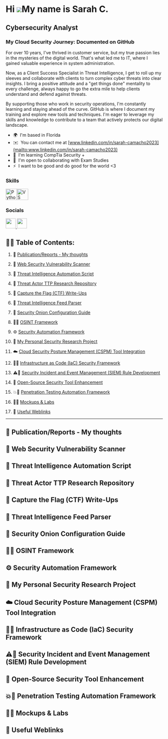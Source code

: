 Hi ![](https://user-images.githubusercontent.com/18350557/176309783-0785949b-9127-417c-8b55-ab5a4333674e.gif)My name is Sarah C. 
================================================================================================================================

Cybersecurity Analyst
---------------------

### My Cloud Security Journey: Documented on GitHub

For over 10 years, I've thrived in customer service, but my true passion lies in the mysteries of the digital world. That's what led me to IT, where I gained valuable experience in system administration. 

Now, as a Client Success Specialist in Threat Intelligence, I get to roll up my sleeves and collaborate with clients to turn complex cyber threats into clear insights. I bring a positive attitude and a "get things done" mentality to every challenge, always happy to go the extra mile to help clients understand and defend against threats. 

By supporting those who work in security operations, I'm constantly learning and staying ahead of the curve. GitHub is where I document my training and explore new tools and techniques. I'm eager to leverage my skills and knowledge to contribute to a team that actively protects our digital landscape.

* 🌍  I'm based in Florida
* ✉️  You can contact me at [www.linkedin.com/in/sarah-camacho2023](mailto:www.linkedin.com/in/sarah-camacho2023)
* 🧠  I'm learning CompTia Security +
* 🤝  I'm open to collaborating with Exam Studies
* ⚡  I want to be good and do good for the world <3

### Skills


<p align="left">
<a href="https://www.python.org/" target="_blank" rel="noreferrer"><img src="https://raw.githubusercontent.com/danielcranney/readme-generator/main/public/icons/skills/python-colored.svg" width="36" height="36" alt="Python" /></a><a href="https://code.visualstudio.com/" target="_blank" rel="noreferrer"><img src="https://raw.githubusercontent.com/danielcranney/readme-generator/main/public/icons/skills/visualstudiocode.svg" width="36" height="36" alt="VS Code" /></a>
</p>


### Socials

<p align="left"> <a href="https://www.github.com/Sylkpac" target="_blank" rel="noreferrer"> <picture> <source media="(prefers-color-scheme: dark)" srcset="https://raw.githubusercontent.com/danielcranney/readme-generator/main/public/icons/socials/github-dark.svg" /> <source media="(prefers-color-scheme: light)" srcset="https://raw.githubusercontent.com/danielcranney/readme-generator/main/public/icons/socials/github.svg" /> <img src="https://raw.githubusercontent.com/danielcranney/readme-generator/main/public/icons/socials/github.svg" width="32" height="32" /> </picture> </a> <a href="https://www.linkedin.com/in/sarah-camacho2023" target="_blank" rel="noreferrer"> <picture> <source media="(prefers-color-scheme: dark)" srcset="https://raw.githubusercontent.com/danielcranney/readme-generator/main/public/icons/socials/linkedin-dark.svg" /> <source media="(prefers-color-scheme: light)" srcset="https://raw.githubusercontent.com/danielcranney/readme-generator/main/public/icons/socials/linkedin.svg" /> <img src="https://raw.githubusercontent.com/danielcranney/readme-generator/main/public/icons/socials/linkedin.svg" width="32" height="32" /> </picture> </a></p>

<h2>👨‍💻 Table of Contents:</h2>

1. 📝 [Publication/Reports - My thoughts](#publication-reports)

2. 🔎 [Web Security Vulnerability Scanner](#web-security-vulnerability-scanner)

3. 🤖 [Threat Intelligence Automation Script](#threat-intelligence-automation-script) 

4. 🎯 [Threat Actor TTP Research Repository](#threat-actor-ttp-research-repository)

5. 🏁 [Capture the Flag (CTF) Write-Ups](#capture-the-flag-ctf-write-ups)

6. 📡 [Threat Intelligence Feed Parser](#threat-intelligence-feed-parser)

7. 🧅 [Security Onion Configuration Guide](#security-onion-configuration-guide)

8. 🕵️‍♀️ [OSINT Framework ](#osint-framework)

9. ⚙️ [Security Automation Framework](#security-automation-framework)

10. 🔬 [My Personal Security Research Project](#my-personal-security-research-project)

11. ☁️ [Cloud Security Posture Management (CSPM) Tool Integration](#cloud-security-posture-management-cspm-tool-integration)

12. 🦺🔐 [Infrastructure as Code (IaC) Security Framework](#infrastructure-as-code-iac-security-framework)

13. ⚠️📔 [Security Incident and Event Management (SIEM) Rule Development](#security-incident-and-event-management-siem-rule-development)

14. 🧰 [Open-Source Security Tool Enhancement](#open-source-security-tool-enhancement)

15. 💥🤖 [Penetration Testing Automation Framework](#penetration-testing-automation-framework)

16. 🎨🧪 [Mockups & Labs](#mockups-and-labs)

17. 🔗 [Useful Weblinks](#useful-weblinks)

------------------------------------------------------

## 📝 Publication/Reports - My thoughts <a href="#publication-reports"></a>

## 🔎 Web Security Vulnerability Scanner <a href="#web-security-vulnerability-scanner"></a>

## 🤖 Threat Intelligence Automation Script <a href="#threat-intelligence-automation-script"></a>

## 🎯 Threat Actor TTP Research Repository <a href="#threat-actor-ttp-research-repository"></a>

## 🏁 Capture the Flag (CTF) Write-Ups <a href="#capture-the-flag-ctf-write-ups"></a>

## 📡 Threat Intelligence Feed Parser <a href="#threat-intelligence-feed-parser"></a>

## 🧅 Security Onion Configuration Guide <a href="#security-onion-configuration-guide"></a>

## 🕵️‍♀️ OSINT Framework <a href="#osint-framework"></a>

## ⚙️ Security Automation Framework <a href="#security-automation-framework"></a>

## 🔬 My Personal Security Research Project <a href="#my-personal-security-research-project"></a>

## ☁️ Cloud Security Posture Management (CSPM) Tool Integration <a href="#cloud-security-posture-management-cspm-tool-integration"></a>

## 🦺🔐 Infrastructure as Code (IaC) Security Framework <a href="#infrastructure-as-code-iac-security-framework"></a>

## ⚠️📔 Security Incident and Event Management (SIEM) Rule Development <a href="#security-incident-and-event-management-siem-rule-development"></a>

## 🧰 Open-Source Security Tool Enhancement <a href="#open-source-security-tool-enhancement"></a>

## 💥🤖 Penetration Testing Automation Framework <a href="#penetration-testing-automation-framework"></a>

## 🎨🧪 Mockups & Labs <a href="#mockups-and-labs"></a>

## 🔗 Useful Weblinks <a href="#useful-weblinks"></a>





